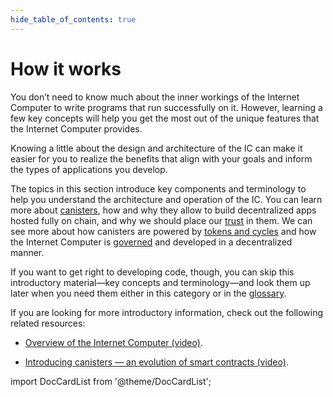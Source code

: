 ```yaml
---
hide_table_of_contents: true
---
```


# How it works

You don’t need to know much about the inner workings of the Internet Computer to write programs that run successfully on it. However, learning a few key concepts will help you get the most out of the unique features that the Internet Computer provides.

Knowing a little about the design and architecture of the IC can make it easier for you to realize the benefits that align with your goals and inform the types of applications you develop.

The topics in this section introduce key components and terminology to help you understand the architecture and operation of the IC. You can learn more about [canisters](./canisters-code.md), how and why they allow to build decentralized apps hosted fully on chain, and why we should place our [trust](./trust-in-canisters.md) in them. We can see more about how canisters are powered by [tokens and cycles](tokens-cycles.md) and how the Internet Computer is [governed](./governance.md) and developed in a decentralized manner.

If you want to get right to developing code, though, you can skip this introductory material—key concepts and terminology—and look them up later when you need them either in this category or in the [glossary](/docs/references/glossary.md).

If you are looking for more introductory information, check out the following related resources:

- [Overview of the Internet Computer (video)](https://www.youtube.com/watch?v=XgsOKP224Zw).

- [Introducing canisters — an evolution of smart contracts (video)](https://www.youtube.com/watch?v=LKpGuBOXxtQ).

import DocCardList from '@theme/DocCardList';

<DocCardList />

